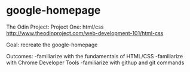 # google-homepage

The Odin Project: Project One: html/css
http://www.theodinproject.com/web-development-101/html-css

Goal: recreate the google-homepage

Outcomes: 
-familiarize with the fundamentals of HTML/CSS
-familiarize with Chrome Developer Tools
-familiarize with githup and git commands
